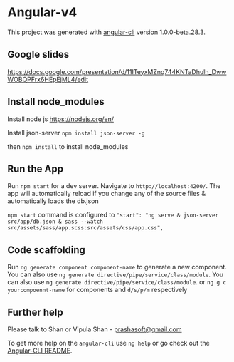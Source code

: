 # Angular-v4

This project was generated with [angular-cli](https://github.com/angular/angular-cli) version 1.0.0-beta.28.3.

## Google slides 
https://docs.google.com/presentation/d/11ITeyxMZnq744KNTaDhulh_DwwWOBQPFrx6HEpEjML4/edit

## Install node_modules
Install node js https://nodejs.org/en/

Install json-server `npm install json-server -g`

then `npm install` to install node_modules


## Run the App
Run `npm start` for a dev server. Navigate to `http://localhost:4200/`. The app will automatically reload if you change any of the source files & automatically loads the db.json 

`npm start` command is configured to
`"start": "ng serve & json-server src/app/db.json & sass --watch src/assets/sass/app.scss:src/assets/css/app.css",`

## Code scaffolding

Run `ng generate component component-name` to generate a new component. You can also use `ng generate directive/pipe/service/class/module`.
You can also use `ng generate directive/pipe/service/class/module`. or `ng g c yourcompoennt-name` for components and `d/s/p/m` respectively 

## Further help

Please talk to Shan or Vipula
Shan - <prashasoft@gmail.com>

To get more help on the `angular-cli` use `ng help` or go check out the [Angular-CLI README](https://github.com/angular/angular-cli/blob/master/README.md).
